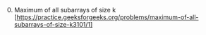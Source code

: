 00. Maximum of all subarrays of size k [https://practice.geeksforgeeks.org/problems/maximum-of-all-subarrays-of-size-k3101/1]
